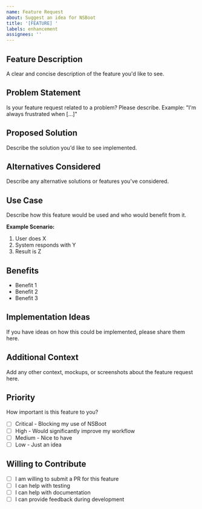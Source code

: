 ```yaml
---
name: Feature Request
about: Suggest an idea for NSBoot
title: '[FEATURE] '
labels: enhancement
assignees: ''
---
```


## Feature Description

A clear and concise description of the feature you'd like to see.

## Problem Statement

Is your feature request related to a problem? Please describe.
Example: "I'm always frustrated when [...]"

## Proposed Solution

Describe the solution you'd like to see implemented.

## Alternatives Considered

Describe any alternative solutions or features you've considered.

## Use Case

Describe how this feature would be used and who would benefit from it.

**Example Scenario:**
1. User does X
2. System responds with Y
3. Result is Z

## Benefits

- Benefit 1
- Benefit 2
- Benefit 3

## Implementation Ideas

If you have ideas on how this could be implemented, please share them here.

## Additional Context

Add any other context, mockups, or screenshots about the feature request here.

## Priority

How important is this feature to you?
- [ ] Critical - Blocking my use of NSBoot
- [ ] High - Would significantly improve my workflow
- [ ] Medium - Nice to have
- [ ] Low - Just an idea

## Willing to Contribute

- [ ] I am willing to submit a PR for this feature
- [ ] I can help with testing
- [ ] I can help with documentation
- [ ] I can provide feedback during development
